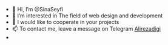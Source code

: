 - 👋 Hi, I’m @SinaSeyfi
- 👀 I’m interested in The field of web design and development
- 💞️ I would like to cooperate in your projects
- 📫 To contact me, leave a message on Telegram [Alirezadigi](https://t.me/Sina_seyfi6)
- 

<!---
SinaSeyfi/SinaSeyfi is a ✨ special ✨ repository because its `README.md` (this file) appears on your GitHub profile.
You can click the Preview link to take a look at your changes.
--->
